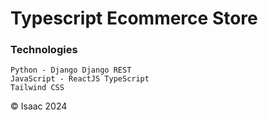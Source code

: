 # Typescript Ecommerce Store

### Technologies
```
Python - Django Django REST
JavaScript - ReactJS TypeScript
Tailwind CSS
```

<p> &copy; Isaac 2024 </p>
